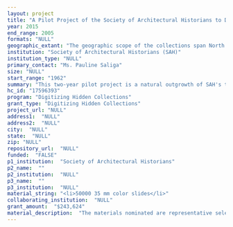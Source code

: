 ```yaml
--- 
layout: project 
title: "A Pilot Project of the Society of Architectural Historians to Digitize, Share and House At Risk 35mm Slide Collections of Architectural Historians and Built Environment Professionals for Scholarly Research, Teaching and Public Access"
year: 2015
end_range: 2005
formats: "NULL"
geographic_extant: "The geographic scope of the collections span North America, Western Europe, Asia, parts of the Middle East and Guatemala. There is a concentration of work in the Eastern US, Midwest and California."
institution: "Society of Architectural Historians (SAH)"
institution_type: "NULL"
primary_contact: "Ms. Pauline Saliga"
size: "NULL"
start_range: "1962"
summary: "This two-year pilot project is a natural outgrowth of SAH's three innovative online educational resources and the realization of a project to preserve and share endangered, original 35 mm slide collections created by 20th century scholars, preservationists, design practitioners and photographers of the built environment. SAH recognizes the importance of this unique 75-year period of intellectual history that documents the built environment and aims to facilitate its preservation, digitization, and access by partnering with libraries and other institutions including Harvard Graduate School of Design Information Resources and University of California Santa Barbara Image Resource Center that have the technical and physical capacity to process and house them. The body of work in these collections, which includes lost and radically changed buildings and landscapes, will enhance both scholarly and public knowledge through images that were taken by a critical eye and present an informed perspective on our architectural and cultural heritage."
hc_id: "17596393"
program: "Digitizing Hidden Collections"
grant_type: "Digitizing Hidden Collections"
project_url: "NULL"
address1:  "NULL"
address2:  "NULL"
city:  "NULL"
state:  "NULL"
zip: "NULL"
repository_url:  "NULL"
funded:  "FALSE"
p1_institution:  "Society of Architectural Historians"
p2_name:  ""
p2_institution:  "NULL"
p3_name:  ""
p3_institution:  "NULL"
material_string: "<li>50000 35 mm color slides</li>"
collaborating_institution:  "NULL"
grant_amount:  "$243,624"
material_description:  "The materials nominated are representative selections (6,000 -10,000 each) from 35 mm slide collections of six highly accomplished and respected professionals working in the built environment: architectural historians, a photographer and an interior designer. All are longstanding members of SAH and have gifted their collections, or parts of them to SAH, or to our partner liaisons with a desire to share them with others to add to the body of knowledge in these fields. Each image contributor spent a significant portion of their career traveling and documenting architecture, the natural environment and our cultural history, which they used in their academic teaching, research and publications. Through their lenses, they have captured images of buildings and landscapes at unique moments in time, of some that no longer exist, due to natural and man-made destruction; they have captured the work of architects who are now deceased, and various styles of architecture, all with an eye trained on preserving and detailing history. \n\nA detailed description of the work of each of the Collectors can be found in the Representative Sample pdf uploaded to this application. The Collections include: \n\nJean France Collection, Retired Adjunct Associate Professor of Art History, University of Rochester, Rochester, NY; Architectural Historian and preservation consultant. \n\nDamie Stillman Collection, Retired Professor of Architectural History, University of Wisconsin Madison and University of Delaware. American Architecture Teaching Collection\n\nMirza Dickel Collection, (deceased). Acclaimed interior architect and designer in the Portland, OR metropolitan area with a focus on Modernism. \n\nMary Ellen Sigmond Collection, (deceased) Extensive images from world from world travels from World Heritage sites to vernacular architecture. \n\nDavid Gebhard Collection, (deceased) Professor of Architectural History, University of California Santa Barbara and founder of the Architecture and Design Collection at UCSB. \n\nNaomi Miller Collection, Professor Emerita, Boston University, Department of History, Art and Architecture."
---
```

